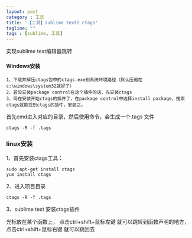 ```yaml
---
layout: post
category : 工具
title: '【工具】sublime text2 ctags'
tagline: ""
tags : [sublime, 工具]
---
```


实现sublime text编辑器跳转

#### Windows安装

	1、下载并解压ctags包中的ctags.exe到系统环境路径（默认压缩在c:\windows\system32就好了）
	2、若没安装package control在这个插件的话，先安装ctags 
	3、现在安装开始ctags的插件了，在package control中选择install package，搜索ctags就能找到ctags的插件，安装之。

<!--break-->

首先cmd进入对应的目录，然后使用命令，会生成一个.tags 文件 

	ctags -R -f .tags

### linux安装

1、首先安装ctags工具：

    sudo apt-get install ctags 
    yum install ctags

2、进入项目目录

	ctags -R -f .tags

3、sublime text 安装ctags插件

光标放在某个函数上， 点击ctrl+shift+鼠标左键 就可以跳转到函数声明的地方，点击ctrl+shift+鼠标右键 就可以跳回去

